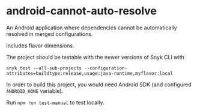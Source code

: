 # android-cannot-auto-resolve
An Android application where dependencies cannot be automatically resolved in merged configurations.

Includes flavor dimensions.

The project should be testable with the newer versions of Snyk CLI with

    snyk test --all-sub-projects --configuration-attributes=buildtype:release,usage:java-runtime,myflavor:local

In order to build this project, you would need Android SDK (and configured `ANDROID_HOME` variable).

Run `npm run test-manual` to test locally.